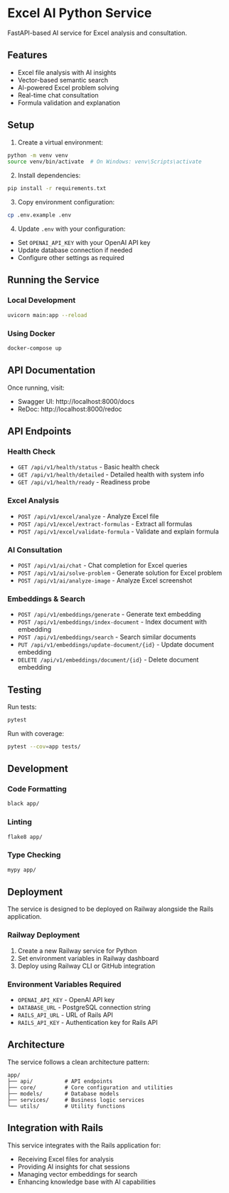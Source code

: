 # Excel AI Python Service

FastAPI-based AI service for Excel analysis and consultation.

## Features

- Excel file analysis with AI insights
- Vector-based semantic search
- AI-powered Excel problem solving
- Real-time chat consultation
- Formula validation and explanation

## Setup

1. Create a virtual environment:
```bash
python -m venv venv
source venv/bin/activate  # On Windows: venv\Scripts\activate
```

2. Install dependencies:
```bash
pip install -r requirements.txt
```

3. Copy environment configuration:
```bash
cp .env.example .env
```

4. Update `.env` with your configuration:
- Set `OPENAI_API_KEY` with your OpenAI API key
- Update database connection if needed
- Configure other settings as required

## Running the Service

### Local Development
```bash
uvicorn main:app --reload
```

### Using Docker
```bash
docker-compose up
```

## API Documentation

Once running, visit:
- Swagger UI: http://localhost:8000/docs
- ReDoc: http://localhost:8000/redoc

## API Endpoints

### Health Check
- `GET /api/v1/health/status` - Basic health check
- `GET /api/v1/health/detailed` - Detailed health with system info
- `GET /api/v1/health/ready` - Readiness probe

### Excel Analysis
- `POST /api/v1/excel/analyze` - Analyze Excel file
- `POST /api/v1/excel/extract-formulas` - Extract all formulas
- `POST /api/v1/excel/validate-formula` - Validate and explain formula

### AI Consultation
- `POST /api/v1/ai/chat` - Chat completion for Excel queries
- `POST /api/v1/ai/solve-problem` - Generate solution for Excel problem
- `POST /api/v1/ai/analyze-image` - Analyze Excel screenshot

### Embeddings & Search
- `POST /api/v1/embeddings/generate` - Generate text embedding
- `POST /api/v1/embeddings/index-document` - Index document with embedding
- `POST /api/v1/embeddings/search` - Search similar documents
- `PUT /api/v1/embeddings/update-document/{id}` - Update document embedding
- `DELETE /api/v1/embeddings/document/{id}` - Delete document embedding

## Testing

Run tests:
```bash
pytest
```

Run with coverage:
```bash
pytest --cov=app tests/
```

## Development

### Code Formatting
```bash
black app/
```

### Linting
```bash
flake8 app/
```

### Type Checking
```bash
mypy app/
```

## Deployment

The service is designed to be deployed on Railway alongside the Rails application.

### Railway Deployment

1. Create a new Railway service for Python
2. Set environment variables in Railway dashboard
3. Deploy using Railway CLI or GitHub integration

### Environment Variables Required

- `OPENAI_API_KEY` - OpenAI API key
- `DATABASE_URL` - PostgreSQL connection string
- `RAILS_API_URL` - URL of Rails API
- `RAILS_API_KEY` - Authentication key for Rails API

## Architecture

The service follows a clean architecture pattern:

```
app/
├── api/          # API endpoints
├── core/         # Core configuration and utilities
├── models/       # Database models
├── services/     # Business logic services
└── utils/        # Utility functions
```

## Integration with Rails

This service integrates with the Rails application for:
- Receiving Excel files for analysis
- Providing AI insights for chat sessions
- Managing vector embeddings for search
- Enhancing knowledge base with AI capabilities